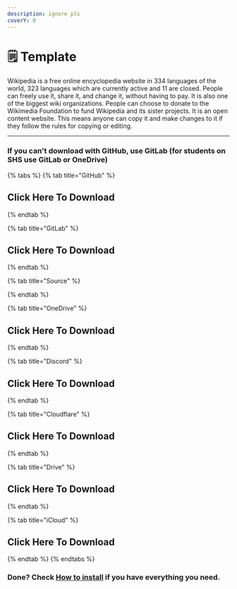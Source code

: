 ```yaml
---
description: ignore pls
coverY: 0
---
```


# 🗒 Template

Wikipedia is a free online encyclopedia website in 334 languages of the world, 323 languages which are currently active and 11 are closed. People can freely use it, share it, and change it, without having to pay. It is also one of the biggest wiki organizations. People can choose to donate to the Wikimedia Foundation to fund Wikipedia and its sister projects. It is an open content website. This means anyone can copy it and make changes to it if they follow the rules for copying or editing.

***

### If you can't download with GitHub, use GitLab (for students on SHS use GitLab or OneDrive)

{% tabs %}
{% tab title="GitHub" %}
## Click Here To Download
{% endtab %}

{% tab title="GitLab" %}
## Click Here To Download
{% endtab %}

{% tab title="Source" %}

{% endtab %}

{% tab title="OneDrive" %}
## Click Here To Download
{% endtab %}

{% tab title="Discord" %}
## Click Here To Download
{% endtab %}

{% tab title="Cloudflare" %}
## Click Here To Download
{% endtab %}

{% tab title="Drive" %}
## Click Here To Download
{% endtab %}

{% tab title="iCloud" %}
## Click Here To Download
{% endtab %}
{% endtabs %}

### Done? Check [How to install](../how-to-install/) if you have everything you need.
